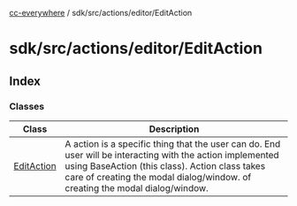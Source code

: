 [cc-everywhere](../../../../../index.md) / sdk/src/actions/editor/EditAction

# sdk/src/actions/editor/EditAction

## Index

### Classes

| Class | Description |
| ------ | ------ |
| [EditAction](classes/EditAction.md) | A action is a specific thing that the user can do. End user will be interacting with the action implemented using BaseAction (this class). Action class takes care of creating the modal dialog/window. of creating the modal dialog/window. |
